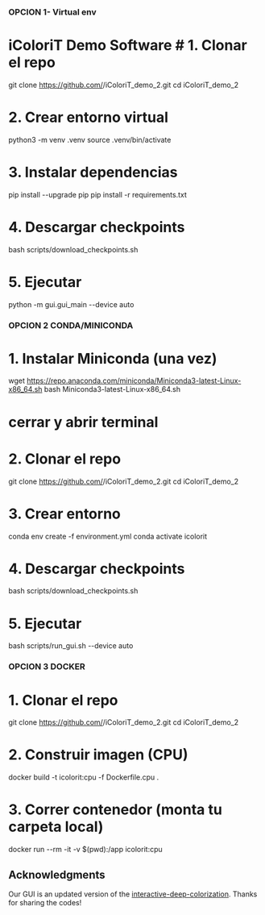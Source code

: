 
### OPCION 1- Virtual env

# iColoriT Demo Software # 1. Clonar el repo
git clone https://github.com/<user>/iColoriT_demo_2.git
cd iColoriT_demo_2

# 2. Crear entorno virtual
python3 -m venv .venv
source .venv/bin/activate

# 3. Instalar dependencias
pip install --upgrade pip
pip install -r requirements.txt

# 4. Descargar checkpoints
bash scripts/download_checkpoints.sh

# 5. Ejecutar
python -m gui.gui_main --device auto


###  OPCION 2 CONDA/MINICONDA

# 1. Instalar Miniconda (una vez)
wget https://repo.anaconda.com/miniconda/Miniconda3-latest-Linux-x86_64.sh
bash Miniconda3-latest-Linux-x86_64.sh
# cerrar y abrir terminal

# 2. Clonar el repo
git clone https://github.com/<user>/iColoriT_demo_2.git
cd iColoriT_demo_2

# 3. Crear entorno
conda env create -f environment.yml
conda activate icolorit

# 4. Descargar checkpoints
bash scripts/download_checkpoints.sh

# 5. Ejecutar
bash scripts/run_gui.sh --device auto

### OPCION 3 DOCKER

# 1. Clonar el repo
git clone https://github.com/<user>/iColoriT_demo_2.git
cd iColoriT_demo_2

# 2. Construir imagen (CPU)
docker build -t icolorit:cpu -f Dockerfile.cpu .

# 3. Correr contenedor (monta tu carpeta local)
docker run --rm -it -v $(pwd):/app icolorit:cpu



## Acknowledgments

Our GUI is an updated version of the [interactive-deep-colorization](https://github.com/junyanz/interactive-deep-colorization).
Thanks for sharing the codes!
